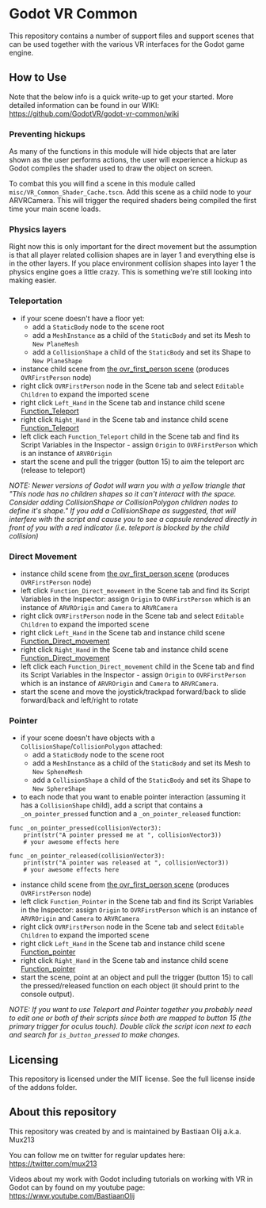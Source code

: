 # Godot VR Common
This repository contains a number of support files and support scenes that can be used together with the various VR interfaces for the Godot game engine.

## How to Use

Note that the below info is a quick write-up to get your started. More detailed information can be found in our WIKI:
https://github.com/GodotVR/godot-vr-common/wiki

### Preventing hickups

As many of the functions in this module will hide objects that are later shown as the user performs actions, the user will experience a hickup as Godot compiles the shader used to draw the object on screen.

To combat this you will find a scene in this module called `misc/VR_Common_Shader_Cache.tscn`.
Add this scene as a child node to your ARVRCamera. This will trigger the required shaders being
compiled the first time your main scene loads.

### Physics layers

Right now this is only important for the direct movement but the assumption is that all player related collision shapes are in layer 1 and everything else is in the other layers.
If you place environment collision shapes into layer 1 the physics engine goes a little crazy.
This is something we're still looking into making easier.

### Teleportation
- if your scene doesn't have a floor yet: 
  - add a `StaticBody` node to the scene root 
  - add a `MeshInstance` as a child of the `StaticBody` and set its Mesh to `New PlaneMesh`
  - add a `CollisionShape` a child of the `StaticBody` and set its Shape to `New PlaneShape`
- instance child scene from [the ovr_first_person scene](https://github.com/GodotVR/godot-openvr-asset/blob/master/addons/godot-openvr/scenes/ovr_first_person.tscn) (produces `OVRFirstPerson` node) 
- right click `OVRFirstPerson` node in the Scene tab and select `Editable Children` to expand the imported scene
- right click  `Left_Hand`  in the Scene tab and instance child scene [Function_Teleport](https://github.com/GodotVR/godot-vr-common/blob/master/addons/vr-common/functions/Function_Teleport.tscn) 
- right click  `Right_Hand`  in the Scene tab and instance child scene [Function_Teleport](https://github.com/GodotVR/godot-vr-common/blob/master/addons/vr-common/functions/Function_Teleport.tscn)
- left click each `Function_Teleport` child in the Scene tab and find its Script Variables in the Inspector - assign `Origin` to `OVRFirstPerson` which is an instance of `ARVROrigin`
- start the scene and pull the trigger (button 15) to aim the teleport arc (release to teleport)

_NOTE: Newer versions of Godot will warn you with a yellow triangle that "This node has no children shapes so it can't interact with the space. Consider adding CollisionShape or CollisionPolygon children nodes to define it's shape." If you add a CollisionShape as suggested, that will interfere with the script and cause you to see a capsule rendered directly in front of you with a red indicator (i.e. teleport is blocked by the child collision)_

### Direct Movement
- instance child scene from [the ovr_first_person scene](https://github.com/GodotVR/godot-openvr-asset/blob/master/addons/godot-openvr/scenes/ovr_first_person.tscn) (produces `OVRFirstPerson` node) 
- left click `Function_Direct_movement`  in the Scene tab and find its Script Variables in the Inspector: assign `Origin` to `OVRFirstPerson` which is an instance of `ARVROrigin` and `Camera` to `ARVRCamera`
- right click `OVRFirstPerson` node in the Scene tab and select `Editable Children` to expand the imported scene
- right click  `Left_Hand`  in the Scene tab and instance child scene [Function_Direct_movement](https://github.com/GodotVR/godot-vr-common/blob/master/addons/vr-common/functions/Function_Direct_movement.tscn) 
- right click  `Right_Hand`  in the Scene tab and instance child scene [Function_Direct_movement](https://github.com/GodotVR/godot-vr-common/blob/master/addons/vr-common/functions/Function_Direct_movement.tscn)
- left click each `Function_Direct_movement` child in the Scene tab and find its Script Variables in the Inspector - assign `Origin` to `OVRFirstPerson` which is an instance of `ARVROrigin` and `Camera` to `ARVRCamera`.
- start the scene and move the joystick/trackpad forward/back to slide forward/back and left/right to rotate

### Pointer
- if your scene doesn't have objects with a `CollisionShape`/`CollisionPolygon` attached:
  - add a `StaticBody` node to the scene root 
  - add a `MeshInstance` as a child of the `StaticBody` and set its Mesh to `New SpheneMesh`
  - add a `CollisionShape` a child of the `StaticBody` and set its Shape to `New SphereShape`
- to each node that you want to enable pointer interaction (assuming it has a `CollisionShape` child), add a script that contains a `_on_pointer_pressed` function and a `_on_pointer_released` function:
```  
func _on_pointer_pressed(collisionVector3):
    print(str("A pointer pressed me at ", collisionVector3))
    # your awesome effects here

func _on_pointer_released(collisionVector3):
    print(str("A pointer was released at ", collisionVector3))
    # your awesome effects here
```
- instance child scene from [the ovr_first_person scene](https://github.com/GodotVR/godot-openvr-asset/blob/master/addons/godot-openvr/scenes/ovr_first_person.tscn) (produces `OVRFirstPerson` node) 
- left click `Function_Pointer`  in the Scene tab and find its Script Variables in the Inspector: assign `Origin` to `OVRFirstPerson` which is an instance of `ARVROrigin` and `Camera` to `ARVRCamera`
- right click `OVRFirstPerson` node in the Scene tab and select `Editable Children` to expand the imported scene
- right click  `Left_Hand`  in the Scene tab and instance child scene [Function_pointer](https://github.com/GodotVR/godot-vr-common/blob/master/addons/vr-common/functions/Function_Pointer.tscn) 
- right click  `Right_Hand`  in the Scene tab and instance child scene [Function_pointer](https://github.com/GodotVR/godot-vr-common/blob/master/addons/vr-common/functions/Function_Pointer.tscn)
- start the scene, point at an object and pull the trigger (button 15) to call the pressed/released function on each object (it should print to the console output).

_NOTE: If you want to use Teleport and Pointer together you probably need to edit one or both of their scripts since both are mapped to button 15 (the primary trigger for oculus touch). Double click the script icon next to each and search for `is_button_pressed` to make changes._

Licensing
---------
This repository is licensed under the MIT license.
See the full license inside of the addons folder.

About this repository
---------------------
This repository was created by and is maintained by Bastiaan Olij a.k.a. Mux213

You can follow me on twitter for regular updates here:
https://twitter.com/mux213

Videos about my work with Godot including tutorials on working with VR in Godot can by found on my youtube page:
https://www.youtube.com/BastiaanOlij
